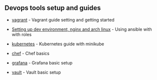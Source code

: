 ## Devops tools setup and guides

- [vagrant](vagrant) - Vagrant guide setting and getting started

- [Setting up dev environment, nginx and arch linux](ansible) - Using ansible with with roles

- [kubernetes](kubernetes) - Kubernetes guide with minikube

- [chef](chef) - Chef basics

- [grafana](grafana-labs) - Grafana basic setup

- [vault](hashicorp-vault) - Vault basic setup